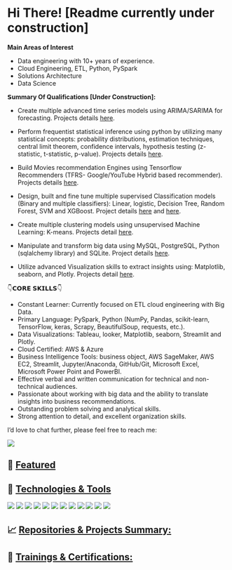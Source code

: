 
# Hi There! [Readme currently under construction]

**Main Areas of Interest**

* Data engineering with 10+ years of experience.
* Cloud Engineering, ETL, Python, PySpark
* Solutions Architecture
* Data Science

**𝗦ummary Of Qualifications [Under Construction]:**
  
        
   * Create multiple advanced time series models using ARIMA/SARIMA for forecasting. Projects details [here](https://github.com/mohamedziane/Time-Series-Forecasting-ARIMA-SARIMA-MODELS).
   
   * Perform frequentist statistical inference using python by utilizing many statistical concepts: probability distributions, 
        estimation techniques, central limit theorem, confidence intervals, hypothesis testing (z-statistic, t-statistic, p-value). Projects 
        details [here](https://github.com/mohamedziane/Frequentist-Inference).
        
   * Build Movies recommendation Engines using Tensorflow Recommenders (TFRS- 
        Google/YouTube Hybrid based recommender). Projects details [here](https://github.com/mohamedziane/Movie-Recommendation-System-TensorflowRS).
        
   * Design, built and fine tune multiple supervised Classification models (Binary and multiple classifiers): Linear, logistic, Decision 
        Tree, Random Forest, SVM and XGBoost. Project details [here](https://github.com/mohamedziane/Logistic-Regression-for-Gender-Classification) and [here](https://github.com/mohamedziane/Predicting-the-status-of-Covid-19-patients-using-the-Random-Forests-Approach).
        
   * Create multiple clustering models using unsupervised Machine Learning: K-means. Projects detail [here](https://github.com/mohamedziane/K-Means---Clustering---Customer-Segmentation).
   
   * Manipulate and transform big data using MySQL, PostgreSQL, Python (sqlalchemy library) and SQLite. Project details [here](https://github.com/mohamedziane/SQL_Projects).
   
   * Utilize advanced Visualization skills to extract insights using: Matplotlib, seaborn, and Plotly. Projects detail [here](https://github.com/mohamedziane/).

  
👇𝗖𝗢𝗥𝗘 𝗦𝗞𝗜𝗟𝗟𝗦👇

   * Constant Learner: Currently focused on ETL cloud engineering with Big Data.
   * Primary Language: PySpark, Python (NumPy, Pandas, scikit-learn, TensorFlow, keras, Scrapy, BeautifulSoup, requests, etc.).
   * Data Visualizations: Tableau, looker, Matplotlib, seaborn, Streamlit and Plotly.
   * Cloud Certified: AWS & Azure
   * Business Intelligence Tools: business object, AWS SageMaker, AWS EC2, Streamlit, Jupyter/Anaconda, GitHub/Git, Microsoft Excel, Microsoft Power Point and PowerBI.
   * Effective verbal and written communication for technical and non-technical audiences.
   * Passionate about working with big data and the ability to translate insights into business recommendations.
   * Outstanding problem solving and analytical skills.
   * Strong attention to detail, and excellent organization skills.


I’d love to chat further, please feel free to reach me: 

[![](https://img.shields.io/badge/Linkedin-Connect-informational)](https://www.linkedin.com/in/zianemohamed/)



## 🥇 <ins>Featured<ins> 


  

## 🔨 <ins> Technologies & Tools<ins> 

![](https://img.shields.io/badge/Code-Python-informational?style=flat&logo=python&logoColor=white&color=2bbc8a)
![](https://img.shields.io/badge/Code-PySpark-informational?style=flat&logo=python&logoColor=white&color=2bbc8a)
![](https://img.shields.io/badge/Code-AWS-informational?style=flat&logo=python&logoColor=white&color=2bbc8a)
![](https://img.shields.io/badge/Code-Azure-informational?style=flat&logo=python&logoColor=white&color=2bbc8a)
![](https://img.shields.io/badge/Tools-PostgreSQL-informational?style=flat&logo=postgresql&logoColor=white&color=2bbc8a)
![](https://img.shields.io/badge/Tools-NoSQL-informational?style=flat&logo=nosql&logoColor=white&color=2bbc8a)
![](https://img.shields.io/badge/Tools-MySQL-informational?style=flat&logo=mysql&logoColor=white&color=2bbc8a)
![](https://img.shields.io/badge/Tools-MicrosoftSQLserver-informational?style=flat&logo=MicrosoftSQLserver&logoColor=white&color=2bbc8a)
![](https://img.shields.io/badge/Tools-Tableau-informational?style=flat&logo=tableau&logoColor=white&color=2bbc8a)
![](https://img.shields.io/badge/Tools-Jupyter-informational?style=flat&logo=jupyter&logoColor=white&color=2bbc8a)
![](https://img.shields.io/badge/OS-Linux-informational?style=flat&logo=linux&logoColor=white&color=2bbc8a)
![](https://img.shields.io/badge/Shell-Bash-informational?style=flat&logo=gnu-bash&logoColor=white&color=2bbc8a)

## 📈 <ins> Repositories & Projects Summary:<ins> 


## 🎯 <ins> Trainings & Certifications:<ins> 








 

